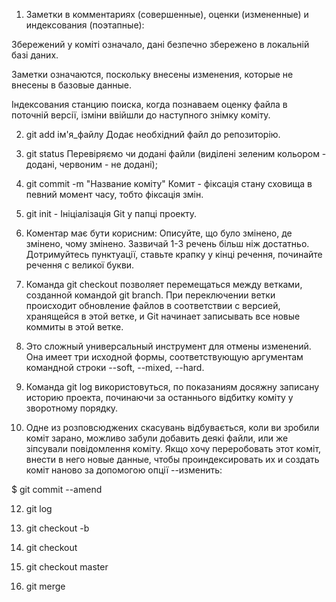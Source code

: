 1. Заметки в комментариях (совершенные), оценки (измененные) и индексования (поэтапные):

Збережений у коміті означало, дані безпечно збережено в локальній базі даних.

Заметки означаются, поскольку внесены изменения, которые не внесены в базовые данные.

Індексования станцию ​​поиска, когда познаваем оценку файла в поточній версії, ізміни ввійшли до наступного знімку коміту.

2. git add ім'я_файлу
Додає необхідний файл до репозиторію.

3. git status
Перевіряємо чи додані файли (виділені зеленим кольором - додані, червоним - не додані);

4. git commit -m "Название коміту"
Комит - фіксація стану сховища в певний момент часу, тобто фіксація змін.

5. git init - Ініціалізація Git у папці проекту.

6. Коментар має бути корисним:
Описуйте, що було змінено, де змінено, чому змінено.
Зазвичай 1-3 речень більш ніж достатньо.
Дотримуйтесь пунктуації, ставьте крапку у кінці речення, починайте речення с великої букви.

7. Команда git checkout позволяет перемещаться между ветками, созданной командой git branch. При переключении ветки происходит обновление файлов в соответствии с версией, хранящейся в этой ветке, и Git начинает записывать все новые коммиты в этой ветке.

8. Это сложный универсальный инструмент для отмены изменений. Она имеет три исходной формы, соответствующую аргументам командной строки --soft, --mixed, --hard.

9. Команда git log використовуться, по показаниям досяжну записану историю проекта, починаючи за останнього відбитку коміту у зворотному порядку.

11. Одне из розповсюджених скасувань відбувається, коли ви зробили коміт зарано, можливо забули добавить деякі файли, или же зіпсували повідомлення коміту. Якщо хочу переробовать этот коміт, внести в него новые данные, чтобы проиндексировать их и создать коміт наново за допомогою опції --изменить:

$ git commit --amend

12. git log

13. git checkout -b

14. git checkout

15. git checkout master

16. git merge
